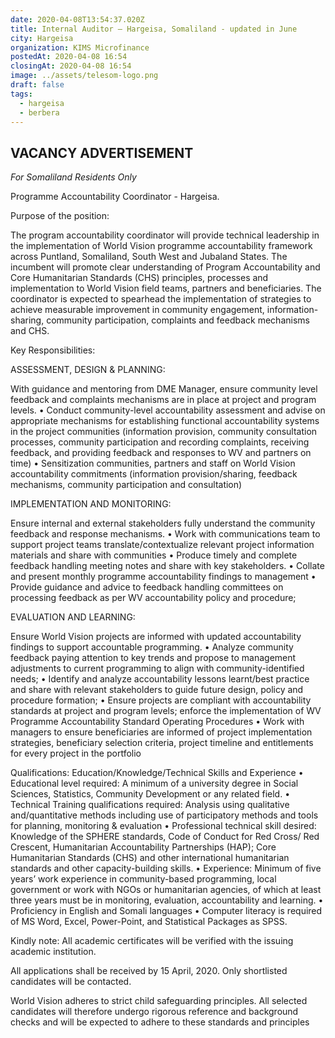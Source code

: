 ```yaml
---
date: 2020-04-08T13:54:37.020Z
title: Internal Auditor – Hargeisa, Somaliland - updated in June
city: Hargeisa
organization: KIMS Microfinance
postedAt: 2020-04-08 16:54
closingAt: 2020-04-08 16:54
image: ../assets/telesom-logo.png
draft: false
tags:
  - hargeisa
  - berbera
---
```

## **VACANCY ADVERTISEMENT**

*For Somaliland Residents Only*

Programme Accountability Coordinator - Hargeisa.

Purpose of the position:

The program accountability coordinator will provide technical leadership in the implementation of World Vision programme accountability framework across Puntland, Somaliland, South West and Jubaland States. The incumbent will promote clear understanding of Program Accountability and Core Humanitarian Standards (CHS) principles, processes and implementation to World Vision field teams, partners and beneficiaries. The coordinator is expected to spearhead the implementation of strategies to achieve measurable improvement in community engagement, information-sharing, community participation, complaints and feedback mechanisms and CHS.

Key Responsibilities:

ASSESSMENT, DESIGN & PLANNING:

With guidance and mentoring from DME Manager, ensure community level feedback and complaints mechanisms are in place at project and program levels. • Conduct community-level accountability assessment and advise on appropriate mechanisms for establishing functional accountability systems in the project communities (information provision, community consultation processes, community participation and recording complaints, receiving feedback, and providing feedback and responses to WV and partners on time) • Sensitization communities, partners and staff on World Vision accountability commitments (information provision/sharing, feedback mechanisms, community participation and consultation)

IMPLEMENTATION AND MONITORING:

Ensure internal and external stakeholders fully understand the community feedback and response mechanisms. • Work with communications team to support project teams translate/contextualize relevant project information materials and share with communities • Produce timely and complete feedback handling meeting notes and share with key stakeholders. • Collate and present monthly programme accountability findings to management
• Provide guidance and advice to feedback handling committees on processing feedback as per WV accountability policy and procedure;

EVALUATION AND LEARNING:

Ensure World Vision projects are informed with updated accountability findings to support accountable programming. • Analyze community feedback paying attention to key trends and propose to management adjustments to current programming to align with community-identified needs; • Identify and analyze accountability lessons learnt/best practice and share with relevant stakeholders to guide future design, policy and procedure formation; • Ensure projects are compliant with accountability standards at project and program levels; enforce the implementation of WV Programme Accountability Standard Operating Procedures
• Work with managers to ensure beneficiaries are informed of project implementation strategies, beneficiary selection criteria, project timeline and entitlements for every project in the portfolio

Qualifications: Education/Knowledge/Technical Skills and Experience • Educational level required: A minimum of a university degree in Social Sciences, Statistics, Community Development or any related field. • Technical Training qualifications required: Analysis using qualitative and/quantitative methods including use of participatory methods and tools for planning, monitoring & evaluation • Professional technical skill desired: Knowledge of the SPHERE standards, Code of Conduct for Red Cross/ Red Crescent, Humanitarian Accountability Partnerships (HAP); Core Humanitarian Standards (CHS) and other international humanitarian standards and other capacity-building skills.
• Experience: Minimum of five years’ work experience in community-based programming, local government or work with NGOs or humanitarian agencies, of which at least three years must be in monitoring, evaluation, accountability and learning.
• Proficiency in English and Somali languages
• Computer literacy is required of MS Word, Excel, Power-Point, and Statistical Packages as SPSS.

Kindly note: All academic certificates will be verified with the issuing academic institution.

All applications shall be received by 15 April, 2020. Only shortlisted candidates will be contacted.

World Vision adheres to strict child safeguarding principles. All selected candidates will therefore undergo rigorous reference and background checks and will be expected to adhere to these standards and principles